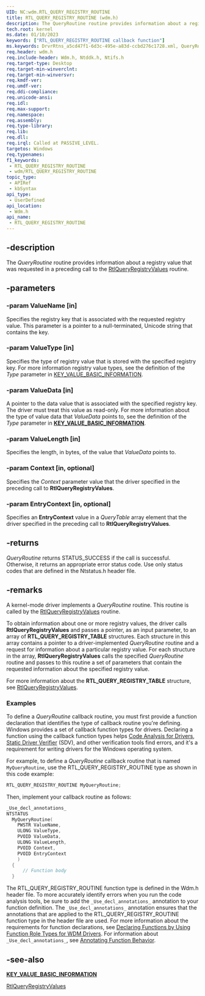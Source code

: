```yaml
---
UID: NC:wdm.RTL_QUERY_REGISTRY_ROUTINE
title: RTL_QUERY_REGISTRY_ROUTINE (wdm.h)
description: The QueryRoutine routine provides information about a registry value that was requested in a preceding call to the RtlQueryRegistryValues routine.
tech.root: kernel
ms.date: 01/10/2023
keywords: ["RTL_QUERY_REGISTRY_ROUTINE callback function"]
ms.keywords: DrvrRtns_a5cd47f1-6d3c-495e-a83d-ccbd276c1728.xml, QueryRoutine, QueryRoutine routine [Kernel-Mode Driver Architecture], RTL_QUERY_REGISTRY_ROUTINE, kernel.queryroutine, wdm/QueryRoutine
req.header: wdm.h
req.include-header: Wdm.h, Ntddk.h, Ntifs.h
req.target-type: Desktop
req.target-min-winverclnt:
req.target-min-winversvr: 
req.kmdf-ver: 
req.umdf-ver: 
req.ddi-compliance: 
req.unicode-ansi: 
req.idl: 
req.max-support: 
req.namespace: 
req.assembly: 
req.type-library: 
req.lib: 
req.dll: 
req.irql: Called at PASSIVE_LEVEL.
targetos: Windows
req.typenames: 
f1_keywords:
 - RTL_QUERY_REGISTRY_ROUTINE
 - wdm/RTL_QUERY_REGISTRY_ROUTINE
topic_type:
 - APIRef
 - kbSyntax
api_type:
 - UserDefined
api_location:
 - Wdm.h
api_name:
 - RTL_QUERY_REGISTRY_ROUTINE
---
```


## -description

The *QueryRoutine* routine provides information about a registry value that was requested in a preceding call to the [RtlQueryRegistryValues](./nf-wdm-rtlqueryregistryvalues.md) routine.

## -parameters

### -param ValueName [in]

Specifies the registry key that is associated with the requested registry value. This parameter is a pointer to a null-terminated, Unicode string that contains the key.

### -param ValueType [in]

Specifies the type of registry value that is stored with the specified registry key. For more information registry value types, see the definition of the *Type* parameter in [KEY_VALUE_BASIC_INFORMATION](./ns-wdm-_key_value_basic_information.md).

### -param ValueData [in]

A pointer to the data value that is associated with the specified registry key. The driver must treat this value as read-only. For more information about the type of value data that *ValueData* points to, see the definition of the *Type* parameter in [**KEY_VALUE_BASIC_INFORMATION**](./ns-wdm-_key_value_basic_information.md).

### -param ValueLength [in]

Specifies the length, in bytes, of the value that *ValueData* points to.

### -param Context [in, optional]

Specifies the *Context* parameter value that the driver specified in the preceding call to **RtlQueryRegistryValues**.

### -param EntryContext [in, optional]

Specifies an **EntryContext** value in a *QueryTable* array element that the driver specified in the preceding call to **RtlQueryRegistryValues**.

## -returns

*QueryRoutine* returns STATUS_SUCCESS if the call is successful. Otherwise, it returns an appropriate error status code. Use only status codes that are defined in the Ntstatus.h header file.

## -remarks

A kernel-mode driver implements a *QueryRoutine* routine. This routine is called by the [RtlQueryRegistryValues](./nf-wdm-rtlqueryregistryvalues.md) routine.

To obtain information about one or more registry values, the driver calls **RtlQueryRegistryValues** and passes a pointer, as an input parameter, to an array of **RTL_QUERY_REGISTRY_TABLE** structures. Each structure in this array contains a pointer to a driver-implemented *QueryRoutine* routine and a request for information about a particular registry value. For each structure in the array, **RtlQueryRegistryValues** calls the specified *QueryRoutine* routine and passes to this routine a set of parameters that contain the requested information about the specified registry value.

For more information about the **RTL_QUERY_REGISTRY_TABLE** structure, see [RtlQueryRegistryValues](./nf-wdm-rtlqueryregistryvalues.md).

### Examples

To define a *QueryRoutine* callback routine, you must first provide a function declaration that identifies the type of callback routine you're defining. Windows provides a set of callback function types for drivers. Declaring a function using the callback function types helps [Code Analysis for Drivers](/windows-hardware/drivers/devtest/code-analysis-for-drivers), [Static Driver Verifier](/windows-hardware/drivers/devtest/static-driver-verifier) (SDV), and other verification tools find errors, and it's a requirement for writing drivers for the Windows operating system.

For example, to define a *QueryRoutine* callback routine that is named `MyQueryRoutine`, use the RTL_QUERY_REGISTRY_ROUTINE type as shown in this code example:

```cpp
RTL_QUERY_REGISTRY_ROUTINE MyQueryRoutine;
```

Then, implement your callback routine as follows:

```cpp
_Use_decl_annotations_
NTSTATUS
  MyQueryRoutine(
    PWSTR ValueName,
    ULONG ValueType,
    PVOID ValueData,
    ULONG ValueLength,
    PVOID Context,
    PVOID EntryContext
    )
  {
      // Function body
  }
```

The RTL_QUERY_REGISTRY_ROUTINE function type is defined in the Wdm.h header file. To more accurately identify errors when you run the code analysis tools, be sure to add the `_Use_decl_annotations_` annotation to your function definition. The `_Use_decl_annotations_` annotation ensures that the annotations that are applied to the RTL_QUERY_REGISTRY_ROUTINE function type in the header file are used. For more information about the requirements for function declarations, see [Declaring Functions by Using Function Role Types for WDM Drivers](/windows-hardware/drivers/devtest/declaring-functions-using-function-role-types-for-wdm-drivers). For information about `_Use_decl_annotations_`, see [Annotating Function Behavior](/visualstudio/code-quality/annotating-function-behavior).

## -see-also

[**KEY_VALUE_BASIC_INFORMATION**](./ns-wdm-_key_value_basic_information.md)

[RtlQueryRegistryValues](./nf-wdm-rtlqueryregistryvalues.md)